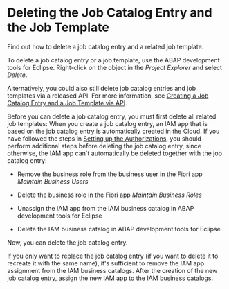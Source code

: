 <!-- loio8247ec94c50c40a1a36bd79c5cf837b0 -->

# Deleting the Job Catalog Entry and the Job Template

Find out how to delete a job catalog entry and a related job template.

To delete a job catalog entry or a job template, use the ABAP development tools for Eclipse. Right-click on the object in the *Project Explorer* and select *Delete*.

Alternatively, you could also still delete job catalog entries and job templates via a released API. For more information, see [Creating a Job Catalog Entry and a Job Template via API](creating-a-job-catalog-entry-and-a-job-template-via-api-e58737f.md).

Before you can delete a job catalog entry, you must first delete all related job templates: When you create a job catalog entry, an IAM app that is based on the job catalog entry is automatically created in the Cloud. If you have followed the steps in [Setting up the Authorizations](setting-up-the-authorizations-bb559a5.md), you should perform additional steps before deleting the job catalog entry, since otherwise, the IAM app can't automatically be deleted together with the job catalog entry:

-   Remove the business role from the business user in the Fiori app *Maintain Business Users*

-   Delete the business role in the Fiori app *Maintain Business Roles*

-   Unassign the IAM app from the IAM business catalog in ABAP development tools for Eclipse

-   Delete the IAM business catalog in ABAP development tools for Eclipse


Now, you can delete the job catalog entry.

If you only want to replace the job catalog entry \(if you want to delete it to recreate it with the same name\), it's sufficient to remove the IAM app assignment from the IAM business catalogs. After the creation of the new job catalog entry, assign the new IAM app to the IAM business catalogs.

